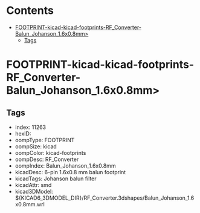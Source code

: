



Contents
========

* [FOOTPRINT-kicad-kicad-footprints-RF_Converter-Balun_Johanson_1.6x0.8mm>](#footprint-kicad-kicad-footprints-rf_converter-balun_johanson_16x08mm)
	* [Tags](#tags)

# FOOTPRINT-kicad-kicad-footprints-RF_Converter-Balun_Johanson_1.6x0.8mm>

## Tags

- index: 11263
- hexID: 
- oompType: FOOTPRINT
- oompSize: kicad
- oompColor: kicad-footprints
- oompDesc: RF_Converter
- oompIndex: Balun_Johanson_1.6x0.8mm
- kicadDesc: 6-pin 1.6x0.8 mm balun footprint
- kicadTags: Johanson balun filter
- kicadAttr: smd
- kicad3DModel: ${KICAD6_3DMODEL_DIR}/RF_Converter.3dshapes/Balun_Johanson_1.6x0.8mm.wrl
